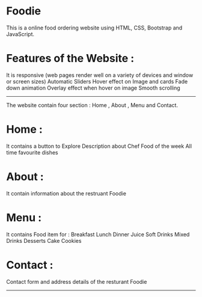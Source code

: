 # Foodie

This is a online food ordering website using HTML, CSS, Bootstrap and JavaScript.

# Features of the Website :
It is responsive (web pages render well on a variety of devices and window or screen sizes)
Automatic Sliders
Hover effect on Image and cards
Fade down animation
Overlay effect when hover on image
Smooth scrolling

_________________________________________________________________

The website contain four section : Home , About , Menu and Contact.

# Home : 
  It contains a button to Explore
  Description about Chef
  Food of the week
  All time favourite dishes
  
  
# About :
  It contain information about the restruant Foodie
  
  
# Menu :
  It contains Food item for :
    Breakfast
    Lunch
    Dinner
    Juice
    Soft Drinks
    Mixed Drinks
    Desserts
    Cake
    Cookies
  
# Contact :
  Contact form and address details of the resturant Foodie


_____________________________________________________________
